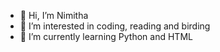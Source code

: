 - 👋 Hi, I’m Nimitha
- 👀 I’m interested in coding, reading and birding  
- 🌱 I’m currently learning Python and HTML

<!---
nimithatr/nimithatr is a ✨ special ✨ repository because its `README.md` (this file) appears on your GitHub profile.
You can click the Preview link to take a look at your changes.
--->

